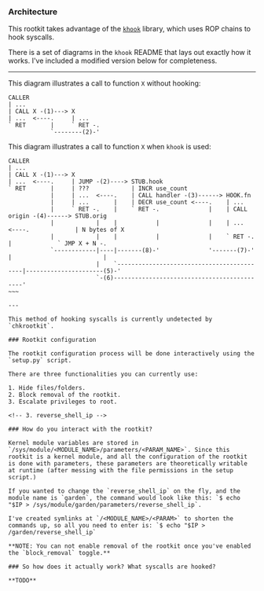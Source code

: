 ### Architecture

This rootkit takes advantage of the [`khook`](https://github.com/milabs/khook) library, which uses ROP chains to hook syscalls.

There is a set of diagrams in the `khook` README that lays out exactly how it works. I've included a modified version below for completeness.

---

This diagram illustrates a call to function `X` without hooking:

```
CALLER
| ...
| CALL X -(1)---> X
| ...  <----.     | ...
` RET       |     ` RET -.
            `--------(2)-'
```

This diagram illustrates a call to function `X` when `khook` is used:

```
CALLER
| ...
| CALL X -(1)---> X
| ...  <----.     | JUMP -(2)----> STUB.hook
` RET       |     | ???            | INCR use_count
            |     | ...  <----.    | CALL handler -(3)------> HOOK.fn
            |     | ...       |    | DECR use_count <----.    | ...
            |     ` RET -.    |    ` RET -.              |    | CALL origin -(4)------> STUB.orig
            |            |    |           |              |    | ...  <----.             | N bytes of X
            |            |    |           |              |    ` RET -.    |             ` JMP X + N -.
            `------------|----|-------(8)-'              '-------(7)-'    |                          |
                         |    `-------------------------------------------|----------------------(5)-'
                         `-(6)--------------------------------------------'
~~~

---

This method of hooking syscalls is currently undetected by `chkrootkit`.

### Rootkit configuration

The rootkit configuration process will be done interactively using the `setup.py` script.

There are three functionalities you can currently use:

1. Hide files/folders.
2. Block removal of the rootkit.
3. Escalate privileges to root.

<!-- 3. reverse_shell_ip -->

### How do you interact with the rootkit?

Kernel module variables are stored in `/sys/module/<MODULE_NAME>/parameters/<PARAM_NAME>`. Since this rootkit is a kernel module, and all the configuration of the rootkit is done with parameters, these parameters are theoretically writable at runtime (after messing with the file permissions in the setup script.)

If you wanted to change the `reverse_shell_ip` on the fly, and the module name is `garden`, the command would look like this: `$ echo "$IP > /sys/module/garden/parameters/reverse_shell_ip`.

I've created symlinks at `/<MODULE_NAME>/<PARAM>` to shorten the commands up, so all you need to enter is: `$ echo "$IP > /garden/reverse_shell_ip`

**NOTE: You can not enable removal of the rootkit once you've enabled the `block_removal` toggle.**

### So how does it actually work? What syscalls are hooked?

**TODO**
